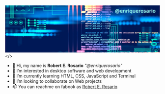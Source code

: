 <img src="cover ro.png"></>
- 👋 Hi, my name is <b>Robert E. Rosario</b> <i>"@enriquerosario"</i>
- 💞️ I’m interested in desktop software and web  development
- 🌱 I’m currently learning HTML, CSS, JavaScript and Terminal
- 👀 I’m looking to collaborate on Web projects
- 📫 You can reachme on fabook as <a href="https://www.facebook.com/robert.e.rosario">Robert E. Rosario</a>

<!---![](https://pandao.github.io/editor.md/images/logos/editormd-logo-180x180.png)<!---

<!---
enriquerosario/enriquerosario is a ✨ special ✨ repository because its `README.md` (this file) appears on your GitHub profile.
You can click the Preview link to take a look at your changes.
<!---
